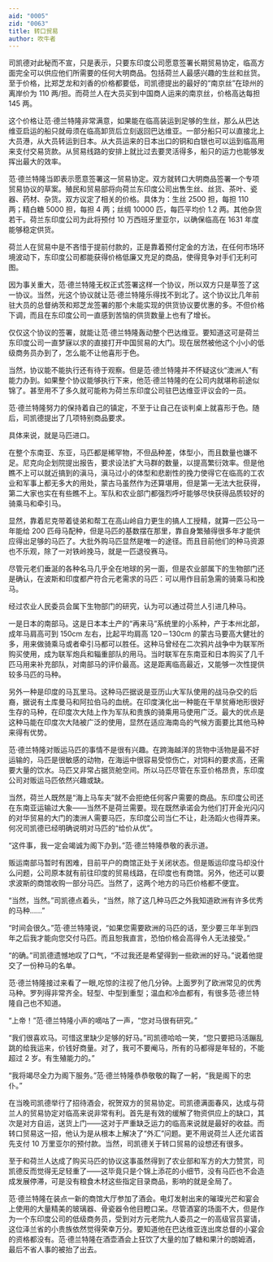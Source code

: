 ```yaml
---
aid: "0005"
zid: "0063"
title: 转口贸易
author: 吹牛者
---
```


司凯德对此秘而不宣，只是表示，只要东印度公司愿意签署长期贸易协定，临高方面完全可以供应他们所需要的任何大明商品。包括荷兰人最感兴趣的生丝和丝货。至于价格，比郑芝龙和刘香的价格都要低，司凯德提出的最好的“南京丝”在琼州的离岸价为 110 两/担。而荷兰人在大员买到中国商人运来的南京丝，价格高达每担 145 两。

这个价格让范·德兰特隆非常满意，如果能在临高装运到足够的生丝，那么从巴达维亚启运的船只就毋须在临高卸货后立刻返回巴达维亚。一部分船只可以直接北上大员港，从大员转运到日本。从大员运来的日本出口的铜和白银也可以运到临高用来支付交易货款。从贸易线路的安排上就比过去要灵活得多，船只的运力也能够发挥出最大的效率。

范·德兰特隆当即表示愿意签署这一贸易协定。双方就转口大明商品签署一个专项贸易协议的草案。殖民和贸易部将向荷兰东印度公司出售生丝、丝货、茶叶、瓷器、药材、杂货。双方议定了相关的价格。具体为：生丝 2500 担，每担 110 两；精白糖 5000 担，每担 4 两；丝绸 10000 匹，每匹平均价 1.2 两。其他杂货若干。荷兰东印度公司为此将预付 10 万西班牙里亚尔，以确保临高在 1631 年度能够稳定供货。

荷兰人在贸易中是不吝惜于提前付款的，正是靠着预付定金的方法，在任何市场环境波动下，东印度公司都能获得价格低廉又充足的商品，使得竞争对手们无利可图。

因为事关重大，范·德兰特隆无权正式签署这样一个协议，所以双方只是草签了这一协议。当然，光这个协议就让范·德兰特隆乐得找不到北了。这个协议比几年前驻大员的总督纳茨和郑芝龙签署的那个未能实现的供货协议要优惠的多。不但价格下调，而且在东印度公司一直感到苦恼的供货数量上也有了增长。

仅仅这个协议的签署，就能让范·德兰特隆轰动整个巴达维亚。要知道这可是荷兰东印度公司一直梦寐以求的直接打开中国贸易的大门。现在居然被他这个小小的低级商务员办到了，怎么能不让他喜形于色。

当然，协议能不能执行还有待于观察。但是范·德兰特隆并不怀疑这伙“澳洲人”有能力办到。如果整个协议能够执行下来，他范·德兰特隆的在公司内就堪称前途似锦了。甚至用不了多久就可能称为荷兰东印度公司驻巴达维亚评议会的一员。

范·德兰特隆努力的保持着自己的镇定，不至于让自己在谈判桌上就喜形于色。随后，司凯德提出了几项特别商品要求。

具体来说，就是马匹进口。

在整个东南亚、东亚，马匹都是稀罕物，不但品种差，体型小，而且数量也嫌不足。尼克向企划院提出报告，要求设法扩大马群的数量，以提高繁衍效率。但是他瞧不上可以就近搞到的滇马，滇马过小的体型和悲剧性的挽力使得它在临高的工农业和军事上都无多大的用处，蒙古马虽然作为还算堪用，但是第一无法大批获得，第二大家也实在有些瞧不上。军队和农业部门都强烈呼吁能够尽快获得品质较好的骑乘马和牵引马。

显然，靠着尼克带着徒弟和帮工在高山岭自力更生的搞人工授精，就算一匹公马一年能给 200 匹母马配种，但是马匹的基数摆在那里，靠自身繁殖得很多年才能供应得出足够的马匹了。大批外购马匹显然是唯一的途径。而且目前他们的种马资源也不乐观，除了一对铁岭挽马，就是一匹退役赛马。

尽管元老们垂涎的各种名马几乎全在地球的另一面，但是农业部属下的生物部门还是确认，在波斯和印度都产符合元老需求的马匹：可以用作目前急需的骑乘马和挽马。

经过农业人民委员会属下生物部门的研究，认为可以通过荷兰人引进几种马。

一是日本的南部马。这是日本本土产的“再来马”系统里的小系种，产于本州北部，成年马肩高可到 150cm 左右，比起平均肩高 120－130cm 的蒙古马要高大健壮的多，用来做骑乘马或者牵引马都可以胜任。这种马曾经在二次鸦片战争中为联军所购买使用，成为联军炮兵和辎重部队的用马。当时联军在东南亚和日本购买了几千匹马用来补充部队，对南部马的评价最高。这是距离临高最近，又能够一次性提供较多马匹的马种。

另外一种是印度的马瓦里马。这种马匹据说是亚历山大军队使用的战马杂交的后裔，据说有土库曼马和阿拉伯马的血统。在印度演化出一种能在干旱贫瘠地形很好生存的马种，在印度次大陆上作为军队和贵族的骑乘用马使用广泛。最大的优点是这种马能在印度次大陆被广泛的使用，显然在适应海南岛的气候方面要比其他马种来得有优势。

范·德兰特隆对贩运马匹的事情不是很有兴趣。在跨海越洋的货物中活物是最不好运输的，马匹是很敏感的动物，在海运中很容易受惊伤亡，对饲料的要求高，还需要大量的饮水。马匹又非常占据货舱空间。所以马匹尽管在东亚价格昂贵，东印度公司对贩运马匹依然兴趣或缺。

当然，荷兰人既然是“海上马车夫”就不会拒绝任何客户需要的商品。东印度公司还在东南亚运输过大象——当然不是荷兰需要。现在既然承诺会为他们打开金光闪闪的对华贸易的大门的澳洲人需要马匹，东印度公司当仁不让，赴汤蹈火也得弄来。何况司凯德已经明确说明对马匹的“给价从优”。

“这件事，我一定会竭诚为阁下办到。”范·德兰特隆恭敬的表示道。

贩运南部马暂时有困难，目前平户的商馆正处于关闭状态。但是贩运印度马却没什么问题，公司原本就有前往印度的贸易线路，在印度也有商馆。另外，他还可以要求波斯的商馆收购一部分马匹。当然了，这两个地方的马匹价格都不便宜。

“当然，当然。”司凯德点着头，“当然，除了这几种马匹之外我知道欧洲有许多优秀的马种……”

“时间会很久。”范·德兰特隆说，“如果您需要欧洲的马匹的话，至少要三年半到四年之后我才能向您交付马匹。而且恕我直言，恐怕价格会高得令人无法接受。”

“的确。”司凯德遗憾地叹了口气，“不过我还是希望得到一些欧洲的好马。”说着他提交了一份种马的名单。

范·德兰特隆接过来看了一眼,吃惊的注视了他几分钟。上面罗列了欧洲常见的优秀马种。罗列得非常齐全。轻型、中型到重型；温血和冷血都有，有很多范·德兰特隆自己也不知道。

“上帝！”范·德兰特隆小声的嘀咕了一声，“您对马很有研究。”

“我们很喜欢马。可惜这里缺少足够的好马。”司凯德哈哈一笑，“您只要把马活蹦乱跳的给我运来，价钱好商量。对了，我可不要阉马，所有的马都得是年轻的，不能超过 2 岁。有生殖能力的。”

“我将竭尽全力为阁下服务。”范·德兰特隆恭恭敬敬的鞠了一躬，“我是阁下的忠仆。”

在当晚司凯德举行了招待酒会，祝贺双方的贸易协定。司凯德满面春风，达成与荷兰人的贸易协定对临高来说非常有利。首先是有效的缓解了物资供应上的缺口，其次是对方自运，送货上门——这对于严重缺乏运力的临高来说就是最好的收益。而转口贸易这一招，他认为是从根本上解决了“外汇”问题。更不用说荷兰人还允诺首先支付 10 万里亚尔的预付款。当然，司凯德关于转口贸易的设想还有很多。

至于和荷兰人达成了购买马匹的协议这事虽然得到了农业部和军方的大力赞赏，司凯德反而觉得无足轻重了——这毕竟只是个锦上添花的小细节，没有马匹也不会造成发展停滞，可是没有粮食木材这些指定目录商品，影响的就是全局了。

范·德兰特隆在装点一新的商馆大厅参加了酒会。电灯发射出来的璀璨光芒和宴会上使用的大量精美的玻璃器、骨瓷器令他目瞪口呆。尽管酒宴的场面不大，但是作为一个东印度公司的低级商务员，受到对方元老院九人委员之一的高级官员宴请，这位泽兰省的小贵族依然觉得荣幸万分。要知道他在巴达维亚连出席总督的小宴会的资格都没有。范·德兰特隆在酒壶酒会上狂饮了大量的加了糖和果汁的朗姆酒，最后不省人事的被抬了出去。
